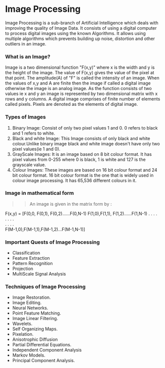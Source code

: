 # Image Processing
Image Processing is a sub-branch of Artificial Intelligence which deals with improving the quality of Image Data. It consists of using a 
digital computer to process digital images using the known Algorithms. It allows using multiple algorithms which prevents building up noise,
distortion and other outliers in an image.

### What is an Image?
Image is a two dimensional function "F(x,y)" where x is the width and y is the height of the image. The value of F(x,y) gives the value of
the pixel at that point. The amplitude(A) of "F" is called the intensity of an image. When the values of x,y and A are finite then the image
if called a digital image otherwise the image is an analog image. As the function consists of two values ie x and y an image is represented by
two dimensional matrix with x rows and y columns. A digital image comprises of finite number of elements called pixels. Pixels are denoted as the
elements of digital image.

### Types of Images
1. Binary Image: Consist of only two pixel values 1 and 0. 0 refers to black and 1 refers to white.
2. Black and white Image: This Image consists of only black and white colour.Unlike binary image black and white image doesn't have only two pixel 
                          values(ie 1 and 0).
3. GrayScale Images: It is an image based on 8 bit colour format. It has pixel values from 0-255 where 0 is black, 1 is white and  127 is the grayscale value.
4. Colour Images: These images are based on 16 bit colour format and 24 bit colour format. 16 bit colour format is the one that is widely used in
                  colour image processing. It has 65,536 different colours in it.
                  
### Image in mathematical form
>> An image is given in the matrix form by :

F(x,y) = [F(0,0, F(0,1), F(0,2)......F(0,N-1)
          F(1,0),F(1,1), F(1,2)......F(1,N-1)
          .        .        .           .    
          .        .        .           .    
          .        .        .           .    
          F(M-1,0),F(M-1,1),F(M-1,2)...F(M-1,N-1)]
          
### Important Quests of Image Processing
- Classification
- Feature Extraction
- Pattern Recognition
- Projection
- MultiScale Signal Analysis

### Techniques of Image Processing
- Image Restoration.
- Image Editing.
- Neural Networks.
- Point Feature Matching.
- Image Linear Filtering.
- Wavelets.
- Self Organizing Maps.
- Pixelation.
- Anisotrophic Diffusion
- Partial Differential Equations.
- Independent Component Analysis
- Markov Models.
- Principal Component Analysis.
